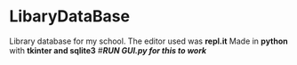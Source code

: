 # LibaryDataBase
Library database for my school.
The editor used was **repl.it**
Made in **python** with **tkinter and sqlite3**
#***RUN GUI.py for this to work***
